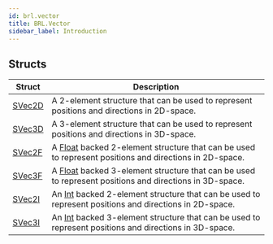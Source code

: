 ```yaml
---
id: brl.vector
title: BRL.Vector
sidebar_label: Introduction
---
```



## Structs
| Struct | Description |
|---|---|
| [SVec2D](../../brl/brl.vector/svec2d) | A 2-element structure that can be used to represent positions and directions in 2D-space. |
| [SVec3D](../../brl/brl.vector/svec3d) | A 3-element structure that can be used to represent positions and directions in 3D-space. |
| [SVec2F](../../brl/brl.vector/svec2f) | A [Float](../../brl/brl.blitz/#float) backed 2-element structure that can be used to represent positions and directions in 2D-space. |
| [SVec3F](../../brl/brl.vector/svec3f) | A [Float](../../brl/brl.blitz/#float) backed 3-element structure that can be used to represent positions and directions in 3D-space. |
| [SVec2I](../../brl/brl.vector/svec2i) | An [Int](../../brl/brl.blitz/#int) backed 2-element structure that can be used to represent positions and directions in 2D-space. |
| [SVec3I](../../brl/brl.vector/svec3i) | An [Int](../../brl/brl.blitz/#int) backed 3-element structure that can be used to represent positions and directions in 3D-space. |

